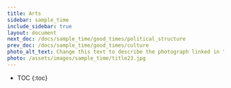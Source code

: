 ```yaml
---
title: Arts
sidebar: sample_time
include_sidebar: true
layout: document
next_doc: /docs/sample_time/good_times/political_structure
prev_doc: /docs/sample_time/good_times/culture
photo_alt_text: Change this text to describe the photograph linked in "photo".
photo: /assets/images/sample_time/title23.jpg
---
```


* TOC
{:toc}

